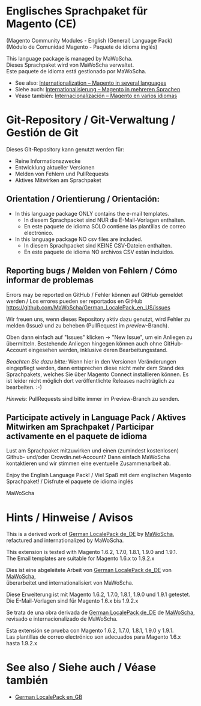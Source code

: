 # Englisches Sprachpaket für Magento (CE)
(Magento Community Modules - English (General) Language Pack)<br />
(Módulo de Comunidad Magento - Paquete de idioma inglés)

This language package is managed by MaWoScha.<br />
Dieses Sprachpaket wird von MaWoScha verwaltet.<br />
Este paquete de idioma está gestionado por MaWoScha.

* See also: [Internationalization – Magento in several languages](http://blog.siempro.co/?p=105&lang=en)
* Siehe auch: [Internationalisierung – Magento in mehreren Sprachen](http://blog.siempro.co/?p=105&lang=de)
* Véase también: [Internacionalización – Magento en varios idiomas](http://blog.siempro.co/?p=105&lang=es)


# Git-Repository / Git-Verwaltung / Gestión de Git

Dieses Git-Repository kann genutzt werden für:

* Reine Informationszwecke
* Entwicklung aktueller Versionen
* Melden von Fehlern und PullRequests
* Aktives Mitwirken am Sprachpaket

## Orientation / Orientierung / Orientación:

* In this language package ONLY contains the e-mail templates.
  * In diesem Sprachpacket sind NUR die E-Mail-Vorlagen enthalten.
  * En este paquete de idioma SÓLO contiene las plantillas de correo electrónico.
* In this language package NO csv files are included.
  * In diesem Sprachpacket sind KEINE CSV-Dateien enthalten.
  * En este paquete de idioma NO archivos CSV están incluidos.

## Reporting bugs / Melden von Fehlern / Cómo informar de problemas

Errors may be reported on GitHub / Fehler können auf GitHub gemeldet werden / Los errores pueden ser reportados en GitHub
<a href="https://github.com/MaWoScha/German_LocalePack_en_US/issues">https://github.com/MaWoScha/German_LocalePack_en_US/issues</a>

Wir freuen uns, wenn dieses Repository aktiv dazu genutzt, wird Fehler zu melden (Issue) und zu beheben (PullRequest im _preview_-Branch).

Oben dann einfach auf "Issues" klicken -> "New Issue", um ein Anliegen zu übermitteln. Bestehende Anliegen hingegen können auch ohne GitHub-Account eingesehen werden, inklusive deren Bearbeitungsstand.

_Beachten Sie dazu bitte:_ Wenn hier in den Versionen Veränderungen eingepflegt werden, dann entsprechen diese nicht mehr dem Stand des Sprachpakets, welches Sie über Magento Connect installieren können. Es ist leider nicht möglich dort veröffentlichte Releases nachträglich zu bearbeiten. :-)

_Hinweis:_ PullRequests sind bitte immer im Preview-Branch zu senden.

## Participate actively in Language Pack / Aktives Mitwirken am Sprachpaket / Participar activamente en el paquete de idioma

Lust am Sprachpaket mitzuwirken und einen (zumindest kostenlosen) Github- und/oder Crowdin.net-Account? Dann einfach MaWoScha kontaktieren und wir stimmen eine eventuelle Zusammenarbeit ab.

Enjoy the English Language Pack! / Viel Spaß mit dem englischen Magento Sprachpaket! / Disfrute el paquete de idioma inglés

MaWoScha


# Hints / Hinweise / Avisos

This is a derived work of [German LocalePack de_DE](https://github.com/MaWoScha/German_LocalePack_de_DE) by [MaWoScha](https://github.com/MaWoScha/),<br />
refactured and internationalized by MaWoScha.

This extension is tested with Magento 1.6.2, 1.7.0, 1.8.1, 1.9.0 and 1.9.1. <br />
The Email templates are suitable for Magento 1.6.x to 1.9.2.x

Dies ist eine abgeleitete Arbeit von [German LocalePack de_DE](https://github.com/MaWoScha/German_LocalePack_de_DE) von [MaWoScha](https://github.com/MaWoScha/),<br />
überarbeitet und internationalisiert von MaWoScha.

Diese Erweiterung ist mit Magento 1.6.2, 1.7.0, 1.8.1, 1.9.0 und 1.9.1 getestet. <br />
Die E-Mail-Vorlagen sind für Magento 1.6.x bis 1.9.2.x


Se trata de una obra derivada de [German LocalePack de_DE](https://github.com/MaWoScha/German_LocalePack_de_DE) de [MaWoScha](https://github.com/MaWoScha/),<br />
revisado e internacionalizado de MaWoScha.

Esta extensión se prueba con Magento 1.6.2, 1.7.0, 1.8.1, 1.9.0 y 1.9.1. <br />
Las plantillas de correo electrónico son adecuados para Magento 1.6.x hasta 1.9.2.x


# See also / Siehe auch / Véase también
* [German LocalePack en_GB](https://github.com/MaWoScha/German_LocalePack_en_GB)
